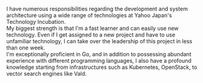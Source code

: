 I have numerous responsibilities regarding the development and system architecture using a wide range of technologies at Yahoo Japan's Technology Incubation.  
My biggest strength is that I'm a fast learner and can easily use new technology. Even if I get assigned to a new project and have to use unfamiliar technology, I can take over the leadership of this project in less than one week.  
I'm exceptionally proficient in Go, and in addition to possessing abundant experience with different programming languages, I also have a profound knowledge starting from infrastructures such as Kubernetes, OpenStack, to vector search engines like Vald.
